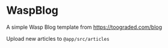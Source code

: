 # WaspBlog

A simple Wasp Blog template from https://toograded.com/blog

Upload new articles to `@app/src/articles`
